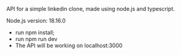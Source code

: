 API for a simple linkedin clone, made using node.js and typescript.

Node.js version: 18.16.0

- run npm install;
- run npm run dev
- The API will be working on localhost:3000
